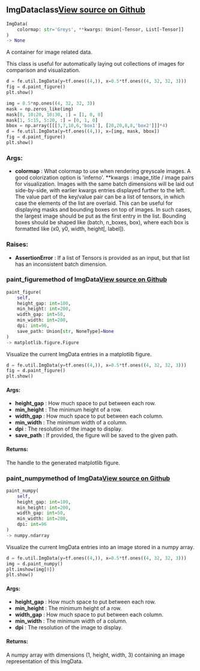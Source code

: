 ## ImgData<span class="tag">class</span><a class="sourcelink" href=https://github.com/fastestimator/fastestimator/blob/r1.0/fastestimator/util/img_data.py/#L30-L335>View source on Github</a>
```python
ImgData(
	colormap: str='Greys', **kwargs: Union[~Tensor, List[~Tensor]]
)
-> None
```
A container for image related data.

This class is useful for automatically laying out collections of images for comparison and visualization.

```python
d = fe.util.ImgData(y=tf.ones((4,)), x=0.5*tf.ones((4, 32, 32, 3)))
fig = d.paint_figure()
plt.show()

img = 0.5*np.ones((4, 32, 32, 3))
mask = np.zeros_like(img)
mask[0, 10:20, 10:30, :] = [1, 0, 0]
mask[1, 5:15, 5:20, :] = [0, 1, 0]
bbox = np.array([[[3,7,10,6,'box1'], [20,20,8,8,'box2']]]*4)
d = fe.util.ImgData(y=tf.ones((4,)), x=[img, mask, bbox])
fig = d.paint_figure()
plt.show()
```


<h3>Args:</h3>

* **colormap** :  What colormap to use when rendering greyscale images. A good colorization option is 'inferno'.
 **kwargs :  image_title / image pairs for visualization. Images with the same batch dimensions will be laid out        side-by-side, with earlier kwargs entries displayed further to the left. The value part of the key/value        pair can be a list of tensors, in which case the elements of the list are overlaid. This can be useful for        displaying masks and bounding boxes on top of images. In such cases, the largest image should be put as the        first entry in the list. Bounding boxes should be shaped like (batch, n_boxes, box), where each box is        formatted like (x0, y0, width, height[, label]).

<h3>Raises:</h3>

* **AssertionError** :  If a list of Tensors is provided as an input, but that list has an inconsistent batch dimension.

### paint_figure<span class="tag">method of ImgData</span><a class="sourcelink" href=https://github.com/fastestimator/fastestimator/blob/r1.0/fastestimator/util/img_data.py/#L239-L297>View source on Github</a>
```python
paint_figure(
	self,
	height_gap: int=100,
	min_height: int=200,
	width_gap: int=50,
	min_width: int=200,
	dpi: int=96,
	save_path: Union[str, NoneType]=None
)
-> matplotlib.figure.Figure
```
Visualize the current ImgData entries in a matplotlib figure.

```python
d = fe.util.ImgData(y=tf.ones((4,)), x=0.5*tf.ones((4, 32, 32, 3)))
fig = d.paint_figure()
plt.show()
```


<h4>Args:</h4>

* **height_gap** :  How much space to put between each row.
* **min_height** :  The minimum height of a row.
* **width_gap** :  How much space to put between each column.
* **min_width** :  The minimum width of a column.
* **dpi** :  The resolution of the image to display.
* **save_path** :  If provided, the figure will be saved to the given path.

<h4>Returns:</h4>
    The handle to the generated matplotlib figure.

### paint_numpy<span class="tag">method of ImgData</span><a class="sourcelink" href=https://github.com/fastestimator/fastestimator/blob/r1.0/fastestimator/util/img_data.py/#L299-L335>View source on Github</a>
```python
paint_numpy(
	self,
	height_gap: int=100,
	min_height: int=200,
	width_gap: int=50,
	min_width: int=200,
	dpi: int=96
)
-> numpy.ndarray
```
Visualize the current ImgData entries into an image stored in a numpy array.

```python
d = fe.util.ImgData(y=tf.ones((4,)), x=0.5*tf.ones((4, 32, 32, 3)))
img = d.paint_numpy()
plt.imshow(img[0])
plt.show()
```


<h4>Args:</h4>

* **height_gap** :  How much space to put between each row.
* **min_height** :  The minimum height of a row.
* **width_gap** :  How much space to put between each column.
* **min_width** :  The minimum width of a column.
* **dpi** :  The resolution of the image to display.

<h4>Returns:</h4>
    A numpy array with dimensions (1, height, width, 3) containing an image representation of this ImgData.




